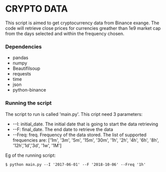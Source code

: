 # CRYPTO DATA

This script is aimed to get cryptocurrency data from Binance exange. The code will retrieve close prices for currencies greather than 1e9 market cap from the days selected and within the frequency chosen. 

### Dependencies
* pandas
* numpy
* Beautifilsoup
* requests
* time
* json
* python-binance


### Running the script
The script to run is called 'main.py'. This cript need 3 parameters:
* --I: initial_date. The initial date that is going to start the data retrieving
* --F: final_date. The end date to retrieve the data
* --Freq: freq. Frequency of the data stored. The list of supported frequencies are: ['1m', '3m', '5m', '15m', '30m', '1h', '2h', '4h', '6h', '8h', '12h','1d','3d', '1w', '1M']

Eg of the running script:
```
$ python main.py --I '2017-06-01' --F '2018-10-06' --Freq '1h'
```
